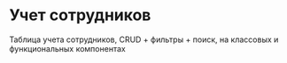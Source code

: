 # Учет сотрудников

Таблица учета сотрудников, CRUD + фильтры + поиск, на классовых и функциональных компонентах
